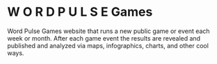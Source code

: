 # W O R D  P U L S E Games

Word Pulse Games website that runs a new public
game or event each week or month. After each
game event the results are revealed and published
and analyzed via maps, infographics, charts, and
other cool ways.

